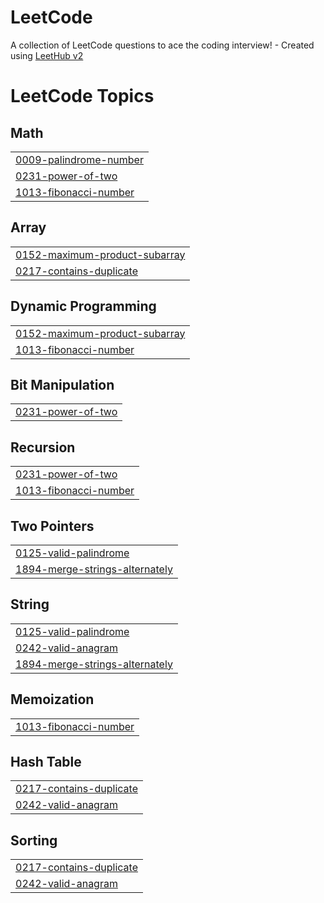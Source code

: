 # LeetCode
A collection of LeetCode questions to ace the coding interview! - Created using [LeetHub v2](https://github.com/arunbhardwaj/LeetHub-2.0)

<!---LeetCode Topics Start-->
# LeetCode Topics
## Math
|  |
| ------- |
| [0009-palindrome-number](https://github.com/joeNeham8/LeetCode/tree/master/0009-palindrome-number) |
| [0231-power-of-two](https://github.com/joeNeham8/LeetCode/tree/master/0231-power-of-two) |
| [1013-fibonacci-number](https://github.com/joeNeham8/LeetCode/tree/master/1013-fibonacci-number) |
## Array
|  |
| ------- |
| [0152-maximum-product-subarray](https://github.com/joeNeham8/LeetCode/tree/master/0152-maximum-product-subarray) |
| [0217-contains-duplicate](https://github.com/joeNeham8/LeetCode/tree/master/0217-contains-duplicate) |
## Dynamic Programming
|  |
| ------- |
| [0152-maximum-product-subarray](https://github.com/joeNeham8/LeetCode/tree/master/0152-maximum-product-subarray) |
| [1013-fibonacci-number](https://github.com/joeNeham8/LeetCode/tree/master/1013-fibonacci-number) |
## Bit Manipulation
|  |
| ------- |
| [0231-power-of-two](https://github.com/joeNeham8/LeetCode/tree/master/0231-power-of-two) |
## Recursion
|  |
| ------- |
| [0231-power-of-two](https://github.com/joeNeham8/LeetCode/tree/master/0231-power-of-two) |
| [1013-fibonacci-number](https://github.com/joeNeham8/LeetCode/tree/master/1013-fibonacci-number) |
## Two Pointers
|  |
| ------- |
| [0125-valid-palindrome](https://github.com/joeNeham8/LeetCode/tree/master/0125-valid-palindrome) |
| [1894-merge-strings-alternately](https://github.com/joeNeham8/LeetCode/tree/master/1894-merge-strings-alternately) |
## String
|  |
| ------- |
| [0125-valid-palindrome](https://github.com/joeNeham8/LeetCode/tree/master/0125-valid-palindrome) |
| [0242-valid-anagram](https://github.com/joeNeham8/LeetCode/tree/master/0242-valid-anagram) |
| [1894-merge-strings-alternately](https://github.com/joeNeham8/LeetCode/tree/master/1894-merge-strings-alternately) |
## Memoization
|  |
| ------- |
| [1013-fibonacci-number](https://github.com/joeNeham8/LeetCode/tree/master/1013-fibonacci-number) |
## Hash Table
|  |
| ------- |
| [0217-contains-duplicate](https://github.com/joeNeham8/LeetCode/tree/master/0217-contains-duplicate) |
| [0242-valid-anagram](https://github.com/joeNeham8/LeetCode/tree/master/0242-valid-anagram) |
## Sorting
|  |
| ------- |
| [0217-contains-duplicate](https://github.com/joeNeham8/LeetCode/tree/master/0217-contains-duplicate) |
| [0242-valid-anagram](https://github.com/joeNeham8/LeetCode/tree/master/0242-valid-anagram) |
<!---LeetCode Topics End-->